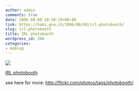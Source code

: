 ```yaml
---
author: admin
comments: true
date: 2006-08-08 20:50:29+00:00
link: https://habi.gna.ch/2006/08/08/irl-photobooth/
slug: irl-photobooth
title: IRL photobooth
wordpress_id: 208
categories:
- moblog
---
```



 [![](https://static.flickr.com/87/210364573_39a0be5c75_m.jpg)](https://www.flickr.com/photos/habi/210364573/)
   

 
  [IRL photobooth](https://www.flickr.com/photos/habi/210364573/)
    

 



see here for more: http://flickr.com/photos/tags/photobooth/
  

